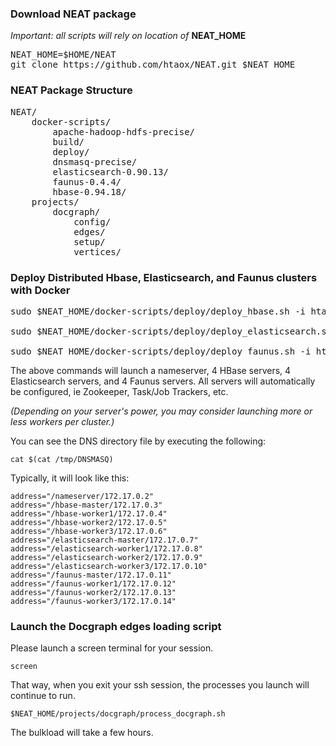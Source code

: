 ### Download NEAT package
*Important: all scripts will rely on location of* <strong>NEAT_HOME</strong>

<pre>
NEAT_HOME=$HOME/NEAT
git clone https://github.com/htaox/NEAT.git $NEAT_HOME
</pre>

### NEAT Package Structure

<pre>
NEAT/
    docker-scripts/
        apache-hadoop-hdfs-precise/
        build/
        deploy/
        dnsmasq-precise/
        elasticsearch-0.90.13/
        faunus-0.4.4/
        hbase-0.94.18/
    projects/
        docgraph/
            config/
            edges/
            setup/
            vertices/
</pre>

### Deploy Distributed Hbase, Elasticsearch, and Faunus clusters with Docker

<pre>
sudo $NEAT_HOME/docker-scripts/deploy/deploy_hbase.sh -i htaox/hbase:0.94.18 -w 3

sudo $NEAT_HOME/docker-scripts/deploy/deploy_elasticsearch.sh -i htaox/elasticsearch:0.90.13 -w 3

sudo $NEAT_HOME/docker-scripts/deploy/deploy_faunus.sh -i htaox/faunus:0.4.4 -w 3
</pre>

The above commands will launch a nameserver, 4 HBase servers, 4 Elasticsearch servers, and 4 Faunus servers.  All servers will automatically be configured, ie Zookeeper, Task/Job Trackers, etc.

*(Depending on your server's power, you may consider launching more or less workers per cluster.)*

You can see the DNS directory file by executing the following:

```
cat $(cat /tmp/DNSMASQ)
```

Typically, it will look like this: 

```
address="/nameserver/172.17.0.2"
address="/hbase-master/172.17.0.3"
address="/hbase-worker1/172.17.0.4"
address="/hbase-worker2/172.17.0.5"
address="/hbase-worker3/172.17.0.6"
address="/elasticsearch-master/172.17.0.7"
address="/elasticsearch-worker1/172.17.0.8"
address="/elasticsearch-worker2/172.17.0.9"
address="/elasticsearch-worker3/172.17.0.10"
address="/faunus-master/172.17.0.11"
address="/faunus-worker1/172.17.0.12"
address="/faunus-worker2/172.17.0.13"
address="/faunus-worker3/172.17.0.14"
```

### Launch the Docgraph edges loading script

Please launch a screen terminal for your session.
```
screen
```

That way, when you exit your ssh session, the processes you launch will continue to run.
```
$NEAT_HOME/projects/docgraph/process_docgraph.sh
```

The bulkload will take a few hours.

